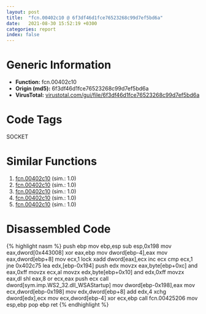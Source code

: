 ```yaml
---
layout: post
title:  "fcn.00402c10 @ 6f3df46d1fce76523268c99d7ef5bd6a"
date:   2021-08-30 15:52:19 +0300
categories: report
index: false
---
```


# Generic Information
- **Function:** fcn.00402c10
- **Origin (md5):** 6f3df46d1fce76523268c99d7ef5bd6a
- **VirusTotal:** [virustotal.com/gui/file/6f3df46d1fce76523268c99d7ef5bd6a][virustotal_ref]

# Code Tags
<span class="tag" id="SOCKET">SOCKET</span>


# Similar Functions

1. [fcn.00402c10][similar_1_ref] (sim.: 1.0)
2. [fcn.00402c10][similar_2_ref] (sim.: 1.0)
3. [fcn.00402c10][similar_3_ref] (sim.: 1.0)
4. [fcn.00402c10][similar_4_ref] (sim.: 1.0)
5. [fcn.00402c10][similar_5_ref] (sim.: 1.0)


# Disassembled Code

{% highlight nasm %}
push ebp
mov ebp,esp
sub esp,0x198
mov eax,dword[0x443008]
xor eax,ebp
mov dword[ebp-4],eax
mov eax,dword[ebp+8]
mov ecx,1
lock xadd dword[eax],ecx
inc ecx
cmp ecx,1
jne 0x402c75
lea edx,[ebp-0x194]
push edx
movzx eax,byte[ebp+0xc]
and eax,0xff
movzx ecx,al
movzx edx,byte[ebp+0x10]
and edx,0xff
movzx eax,dl
shl eax,8
or ecx,eax
push ecx
call dword[sym.imp.WS2_32.dll_WSAStartup]
mov dword[ebp-0x198],eax
mov ecx,dword[ebp-0x198]
mov edx,dword[ebp+8]
add edx,4
xchg dword[edx],ecx
mov ecx,dword[ebp-4]
xor ecx,ebp
call fcn.00425206
mov esp,ebp
pop ebp
ret 
{% endhighlight %}


[similar_1_ref]: /report/fcn.00402c10@b087b9611605c28cc2f86356efd33bcb
[similar_2_ref]: /report/fcn.00402c10@9868510768324dde7e5ccf745520e27a
[similar_3_ref]: /report/fcn.00402c10@38d41d729f8f30faf0dd96f0c7acba4b
[similar_4_ref]: /report/fcn.00402c10@0e9d24a190b04adb41c502951b72134c
[similar_5_ref]: /report/fcn.00402c10@60b56bcd9822c2761bd5abef67177c49
[virustotal_ref]: https://www.virustotal.com/gui/file/6f3df46d1fce76523268c99d7ef5bd6a